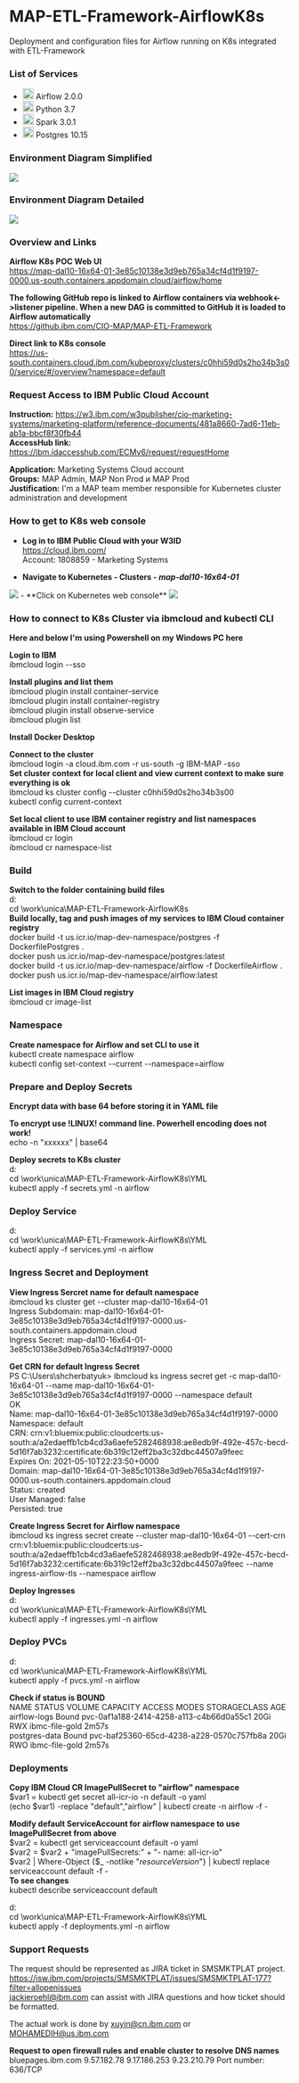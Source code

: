 # MAP-ETL-Framework-AirflowK8s
Deployment and configuration files for Airflow running on K8s integrated with ETL-Framework

### List of Services

 - <img src="https://miro.medium.com/max/1080/1*6jjSw8IqGbsPZp7L_43YyQ.png" height="20"> Airflow 2.0.0
 - <img src="https://i.stack.imgur.com/hRJou.gif" height="20"> Python 3.7
 - <img src="https://www.computing.co.uk/w-images/cc6f36ae-ffb1-4271-8847-725556046f5c/0/apachesparklogo-580x358.png" height="20"> Spark 3.0.1
 - <img src="https://upload.wikimedia.org/wikipedia/commons/2/29/Postgresql_elephant.svg" height="20"> Postgres 10.15

### Environment Diagram Simplified
<img src="https://github.ibm.com/CIO-MAP/MAP-ETL-Framework-AirflowK8s/blob/master/env_diagram_simplified.jpg">

### Environment Diagram Detailed
<img src="https://github.ibm.com/CIO-MAP/MAP-ETL-Framework-AirflowK8s/blob/master/env_diagram_detailed.jpg">

### Overview and Links

**Airflow K8s POC Web UI**\
https://map-dal10-16x64-01-3e85c10138e3d9eb765a34cf4d1f9197-0000.us-south.containers.appdomain.cloud/airflow/home

**The following GitHub repo is linked to Airflow containers via webhook<->listener pipeline. When a new DAG is committed to GitHub it is loaded to Airflow automatically**\
https://github.ibm.com/CIO-MAP/MAP-ETL-Framework

**Direct link to K8s console**\
https://us-south.containers.cloud.ibm.com/kubeproxy/clusters/c0hhi59d0s2ho34b3s00/service/#/overview?namespace=default

### Request Access to IBM Public Cloud Account

**Instruction:** https://w3.ibm.com/w3publisher/cio-marketing-systems/marketing-platform/reference-documents/481a8660-7ad6-11eb-ab1a-bbcf8f30fb44 \
**AccessHub link:** https://ibm.idaccesshub.com/ECMv6/request/requestHome

**Application:** Marketing Systems Cloud account \
**Groups:** MAP Admin, MAP Non Prod и MAP Prod \
**Justification:** I'm a MAP team member responsible for Kubernetes cluster administration and development

### How to get to K8s web console

- **Log in to IBM Public Cloud with your W3ID**\
https://cloud.ibm.com/ \
Account: 1808859 - Marketing Systems

- **Navigate to Kubernetes - Clusters - _map-dal10-16x64-01_**
<img src="https://github.ibm.com/CIO-MAP/MAP-ETL-Framework-AirflowK8s/blob/master/docs/1.jpg">
- **Click on Kubernetes web console**
<img src="https://github.ibm.com/CIO-MAP/MAP-ETL-Framework-AirflowK8s/blob/master/docs/2.jpg">

### How to connect to K8s Cluster via ibmcloud and kubectl CLI

**Here and below I'm using Powershell on my Windows PC here**

**Login to IBM**\
ibmcloud login --sso

**Install plugins and list them**\
ibmcloud plugin install container-service \
ibmcloud plugin install container-registry \
ibmcloud plugin install observe-service \
ibmcloud plugin list

**Install Docker Desktop**

**Connect to the cluster**\
ibmcloud login -a cloud.ibm.com -r us-south -g IBM-MAP -sso \
**Set cluster context for local client and view current context to make sure everything is ok**\
ibmcloud ks cluster config --cluster c0hhi59d0s2ho34b3s00 \
kubectl config current-context

**Set local client to use IBM container registry and list namespaces available in IBM Cloud account**\
ibmcloud cr login\
ibmcloud cr namespace-list

### Build

**Switch to the folder containing build files**\
d: \
cd \work\unica\MAP-ETL-Framework-AirflowK8s \
**Build locally, tag and push images of my services to IBM Cloud container registry**\
docker build -t us.icr.io/map-dev-namespace/postgres -f DockerfilePostgres . \
docker push us.icr.io/map-dev-namespace/postgres:latest \
docker build -t us.icr.io/map-dev-namespace/airflow -f DockerfileAirflow . \
docker push us.icr.io/map-dev-namespace/airflow:latest

**List images in IBM Cloud registry**\
ibmcloud cr image-list

### Namespace

**Create namespace for Airflow and set CLI to use it**\
kubectl create namespace airflow \
kubectl config set-context --current --namespace=airflow

### Prepare and Deploy Secrets

**Encrypt data with base 64 before storing it in YAML file**

**To encrypt use !LINUX! command line. Powerhell encoding does not work!**\
echo -n "xxxxxx" | base64

**Deploy secrets to K8s cluster**\
d: \
cd \work\unica\MAP-ETL-Framework-AirflowK8s\YML \
kubectl apply -f secrets.yml -n airflow

### Deploy Service

d: \
cd \work\unica\MAP-ETL-Framework-AirflowK8s\YML \
kubectl apply -f services.yml -n airflow

### Ingress Secret and Deployment

**View Ingress Sercret name for default namespace**\
ibmcloud ks cluster get --cluster map-dal10-16x64-01 \
Ingress Subdomain:              map-dal10-16x64-01-3e85c10138e3d9eb765a34cf4d1f9197-0000.us-south.containers.appdomain.cloud \
Ingress Secret:                 map-dal10-16x64-01-3e85c10138e3d9eb765a34cf4d1f9197-0000

**Get CRN for default Ingress Secret**\
PS C:\Users\shcherbatyuk> ibmcloud ks ingress secret get -c map-dal10-16x64-01 --name map-dal10-16x64-01-3e85c10138e3d9eb765a34cf4d1f9197-0000 --namespace default\
OK \
Name:           map-dal10-16x64-01-3e85c10138e3d9eb765a34cf4d1f9197-0000 \
Namespace:      default \
CRN:            crn:v1:bluemix:public:cloudcerts:us-south:a/a2edaeffb1cb4cd3a6aefe5282468938:ae8edb9f-492e-457c-becd-5d16f7ab3232:certificate:6b319c12eff2ba3c32dbc44507a9feec \
Expires On:     2021-05-10T22:23:50+0000 \
Domain:         map-dal10-16x64-01-3e85c10138e3d9eb765a34cf4d1f9197-0000.us-south.containers.appdomain.cloud \
Status:         created \
User Managed:   false \
Persisted:      true

**Create Ingress Secret for Airflow namespace**\
ibmcloud ks ingress secret create --cluster map-dal10-16x64-01 --cert-crn crn:v1:bluemix:public:cloudcerts:us-south:a/a2edaeffb1cb4cd3a6aefe5282468938:ae8edb9f-492e-457c-becd-5d16f7ab3232:certificate:6b319c12eff2ba3c32dbc44507a9feec --name ingress-airflow-tls --namespace airflow

**Deploy Ingresses**\
d: \
cd \work\unica\MAP-ETL-Framework-AirflowK8s\YML \
kubectl apply -f ingresses.yml -n airflow

### Deploy PVCs

d: \
cd \work\unica\MAP-ETL-Framework-AirflowK8s\YML \
kubectl apply -f pvcs.yml -n airflow

**Check if status is BOUND**\
NAME            STATUS   VOLUME                                     CAPACITY   ACCESS MODES   STORAGECLASS     AGE \
airflow-logs    Bound    pvc-0af1a188-2414-4258-a113-c4b66d0a55c1   20Gi       RWX            ibmc-file-gold   2m57s \
postgres-data   Bound    pvc-baf25360-65cd-4238-a228-0570c757fb8a   20Gi       RWO            ibmc-file-gold   2m57s

### Deployments

**Copy IBM Cloud CR ImagePullSecret to "airflow" namespace**\
$var1 = kubectl get secret all-icr-io -n default -o yaml \
(echo $var1) -replace "default","airflow" | kubectl create -n airflow -f -

**Modify default ServiceAccount for airflow namespace to use ImagePullSecret from above**\
$var2 = kubectl get serviceaccount default -o yaml \
$var2 = $var2 + "imagePullSecrets:" + "- name: all-icr-io" \
$var2 | Where-Object {$_ -notlike "*resourceVersion*"} | kubectl replace serviceaccount default -f - \
**To see changes** \
kubectl describe serviceaccount default

d: \
cd \work\unica\MAP-ETL-Framework-AirflowK8s\YML \
kubectl apply -f deployments.yml -n airflow

### Support Requests

The request should be represented as JIRA ticket in SMSMKTPLAT project. \
https://jsw.ibm.com/projects/SMSMKTPLAT/issues/SMSMKTPLAT-177?filter=allopenissues \
jackieroehl@ibm.com can assist with JIRA questions and how ticket should be formatted.

The actual work is done by xuyin@cn.ibm.com or MOHAMEDIH@us.ibm.com

**Request to open firewall rules and enable cluster to resolve DNS names**\
bluepages.ibm.com	9.57.182.78	 9.17.186.253  9.23.210.79   Port number: 636/TCP